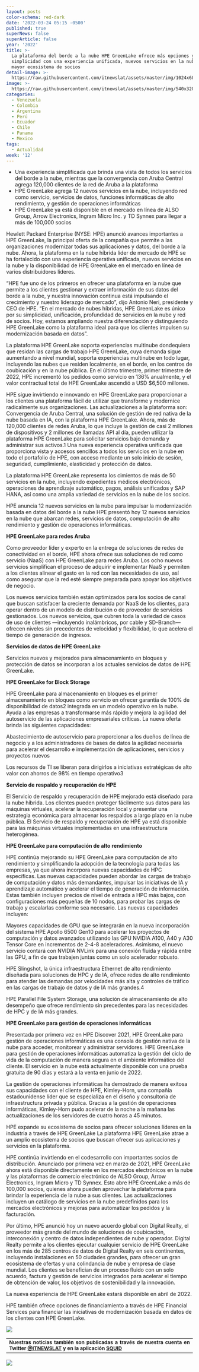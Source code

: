 ```yaml
---
layout: posts
color-schema: red-dark
date: '2022-03-24 05:15 -0500'
published: true
superNews: false
superArticle: false
year: '2022'
title: >-
  La plataforma del borde a la nube HPE GreenLake ofrece más opciones y
  simplicidad con una experiencia unificada, nuevos servicios en la nube y un
  mayor ecosistema de socios
detail-image: >-
  https://raw.githubusercontent.com/itnewslat/assets/master/img/1024x680/HPE-GreenLake-g.jpg
image: >-
  https://raw.githubusercontent.com/itnewslat/assets/master/img/540x320/HPE-GreenLake-p.jpg
categories:
  - Venezuela
  - Colombia
  - Argentina
  - Perú
  - Ecuador
  - Chile
  - Panama
  - Mexico
tags:
  - Actualidad
week: '12'
---
```

- Una experiencia simplificada que brinda una vista de todos los servicios del borde a la nube, mientras que la convergencia con Aruba Central agrega 120,000 clientes de la red de Aruba a la plataforma
- HPE GreenLake agrega 12 nuevos servicios en la nube, incluyendo red como servicio, servicios de datos, funciones informáticas de alto rendimiento, y gestión de operaciones informáticas
- HPE GreenLake ya está disponible en el mercado en línea de ALSO Group, Arrow Electronics, Ingram Micro Inc. y TD Synnex para llegar a más de 100,000 socios

Hewlett Packard Enterprise (NYSE: HPE) anunció avances importantes a HPE GreenLake, la principal oferta de la compañía que permite a las organizaciones modernizar todas sus aplicaciones y datos, del borde a la nube. Ahora, la plataforma en la nube híbrida líder de mercado de HPE se ha fortalecido con una experiencia operativa unificada, nuevos servicios en la nube y la disponibilidad de HPE GreenLake en el mercado en línea de varios distribuidores líderes.
 
“HPE fue uno de los primeros en ofrecer una plataforma en la nube que permite a los clientes gestionar y extraer información de sus datos del borde a la nube, y nuestra innovación continua está impulsando el crecimiento y nuestro liderazgo de mercado”, dijo Antonio Neri, presidente y CEO de HPE. “En el mercado de nubes híbridas, HPE GreenLake es único por su simplicidad, unificación, profundidad de servicios en la nube y red de socios. Hoy, estamos ampliando nuestra diferenciación y distinguiendo HPE GreenLake como la plataforma ideal para que los clientes impulsen su modernización basada en datos”.
 
La plataforma HPE GreenLake soporta experiencias multinube dondequiera que residan las cargas de trabajo
HPE GreenLake, cuya demanda sigue aumentando a nivel mundial, soporta experiencias multinube en todo lugar, incluyendo las nubes que residen localmente, en el borde, en los centros de coubicación y en la nube pública. En el último trimestre, primer trimestre de 2022, HPE incrementó los pedidos como servicio en 136% anualmente, y el valor contractual total de HPE GreenLake ascendió a USD $6,500 millones.
 
HPE sigue invirtiendo e innovando en HPE GreenLake para proporcionar a los clientes una plataforma fácil de utilizar que transforme y modernice radicalmente sus organizaciones. Las actualizaciones a la plataforma son:
Convergencia de Aruba Central, una solución de gestión de red nativa de la nube basada en IA, con la plataforma HPE GreenLake. Ahora, más de 120,000 clientes de redes Aruba, lo que incluye la gestión de casi 2 millones de dispositivos y 2 millones de llamadas API al día, pueden utilizar la plataforma HPE GreenLake para solicitar servicios bajo demanda y administrar sus activos.1
Una nueva experiencia operativa unificada que proporciona vista y accesos sencillos a todos los servicios en la nube en todo el portafolio de HPE, con acceso mediante un solo inicio de sesión, seguridad, cumplimiento, elasticidad y protección de datos.
 
La plataforma HPE GreenLake representa los cimientos de más de 50 servicios en la nube, incluyendo expedientes médicos electrónicos, operaciones de aprendizaje automático, pagos, análisis unificados y SAP HANA, así como una amplia variedad de servicios en la nube de los socios. 
 
HPE anuncia 12 nuevos servicios en la nube para impulsar la modernización basada en datos del borde a la nube 
HPE presentó hoy 12 nuevos servicios en la nube que abarcan redes, servicios de datos, computación de alto rendimiento y gestión de operaciones informáticas.
 
**HPE GreenLake para redes Aruba**

Como proveedor líder y experto en la entrega de soluciones de redes de conectividad en el borde, HPE ahora ofrece sus soluciones de red como servicio (NaaS) con HPE GreenLake para redes Aruba. Los ocho nuevos servicios simplifican el proceso de adquirir e implementar NaaS y permiten a los clientes alinear el gasto en la red con las necesidades de uso, así como asegurar que la red esté siempre preparada para apoyar los objetivos de negocio. 
 
Los nuevos servicios también están optimizados para los socios de canal que buscan satisfacer la creciente demanda por NaaS de los clientes, para operar dentro de un modelo de distribución o de proveedor de servicios gestionados. Los nuevos servicios, que cubren toda la variedad de casos de uso de clientes —incluyendo inalámbricos, por cable y SD-Branch— ofrecen niveles sin precedentes de velocidad y flexibilidad, lo que acelera el tiempo de generación de ingresos. 
 
**Servicios de datos de HPE GreenLake**

Servicios nuevos y mejorados para almacenamiento en bloques y protección de datos se incorporan a los actuales servicios de datos de HPE GreenLake.
 
**HPE GreenLake for Block Storage**

HPE GreenLake para almacenamiento en bloques es el primer almacenamiento en bloques como servicio en ofrecer garantía de 100% de disponibilidad de datos2 integrada en un modelo operativo en la nube. Ayuda a las empresas a transformarse más rápido y mejora la agilidad del autoservicio de las aplicaciones empresariales críticas. La nueva oferta brinda las siguientes capacidades: 

Abastecimiento de autoservicio para proporcionar a los dueños de línea de negocio y a los administradores de bases de datos la agilidad necesaria para acelerar el desarrollo e implementación de aplicaciones, servicios y proyectos nuevos  

Los recursos de TI se liberan para dirigirlos a iniciativas estratégicas de alto valor con ahorros de 98% en tiempo operativo3
 
**Servicio de respaldo y recuperación de HPE**

El Servicio de respaldo y recuperación de HPE mejorado está diseñado para la nube híbrida. Los clientes pueden proteger fácilmente sus datos para las máquinas virtuales, acelerar la recuperación local y presentar una estrategia económica para almacenar los respaldos a largo plazo en la nube pública. El Servicio de respaldo y recuperación de HPE ya está disponible para las máquinas virtuales implementadas en una infraestructura heterogénea.   
 
**HPE GreenLake para computación de alto rendimiento**

HPE continúa mejorando su HPE GreenLake para computación de alto rendimiento y simplificando la adopción de la tecnología para todas las empresas, ya que ahora incorpora nuevas capacidades de HPC específicas. Las nuevas capacidades pueden abordar las cargas de trabajo de computación y datos más demandantes, impulsar las iniciativas de IA y aprendizaje automático y acelerar el tiempo de generación de información. Estas también incluyen precios de nivel de entrada a HPC más bajos, con configuraciones más pequeñas de 10 nodos, para probar las cargas de trabajo y escalarlas conforme sea necesario. Las nuevas capacidades incluyen:
 
Mayores capacidades de GPU que se integrarán en la nueva incorporación del sistema HPE Apollo 6500 Gen10 para acelerar los proyectos de computación y datos avanzados utilizando las GPU NVIDIA A100, A40 y A30 Tensor Core en incrementos de 2-4-8 aceleradores. Asimismo, el nuevo servicio contará con NVIDIA NVLink para una conexión fluida y rápida entre las GPU, a fin de que trabajen juntas como un solo acelerador robusto.
 
HPE Slingshot, la única infraestructura Ethernet de alto rendimiento diseñada para soluciones de HPC y de IA, ofrece redes de alto rendimiento para atender las demandas por velocidades más alta y controles de tráfico en las cargas de trabajo de datos y de IA más grandes.4
 
HPE Parallel File System Storage, una solución de almacenamiento de alto desempeño que ofrece rendimiento sin precedentes para las necesidades de HPC y de IA más grandes.
 
**HPE GreenLake para gestión de operaciones informáticas**

Presentada por primera vez en HPE Discover 2021, HPE GreenLake para gestión de operaciones informáticas es una consola de gestión nativa de la nube para acceder, monitorear y administrar servidores. HPE GreenLake para gestión de operaciones informáticas automatiza la gestión del ciclo de vida de la computación de manera segura en el ambiente informático del cliente. El servicio en la nube está actualmente disponible con una prueba gratuita de 90 días y estará a la venta en junio de 2022.
 
La gestión de operaciones informáticas ha demostrado de manera exitosa sus capacidades con el cliente de HPE, Kimley-Horn, una compañía estadounidense líder que se especializa en el diseño y consultoría de infraestructura privada y pública. Gracias a la gestión de operaciones informáticas, Kimley-Horn pudo acelerar de la noche a la mañana las actualizaciones de los servidores de cuatro horas a 45 minutos.
 
HPE expande su ecosistema de socios para ofrecer soluciones líderes en la industria a través de HPE GreenLake
La plataforma HPE GreenLake atrae a un amplio ecosistema de socios que buscan ofrecer sus aplicaciones y servicios en la plataforma.
 
HPE continúa invirtiendo en el codesarrollo con importantes socios de distribución. Anunciado por primera vez en marzo de 2021, HPE GreenLake ahora está disponible directamente en los mercados electrónicos en la nube y las plataformas de comercio electrónico de ALSO Group, Arrow Electronics, Ingram Micro y TD Synnex. Esto abre HPE GreenLake a más de 100,000 socios, quienes ahora pueden aprovechar la plataforma para brindar la experiencia de la nube a sus clientes. Las actualizaciones incluyen un catálogo de servicios en la nube predefinidos para los mercados electrónicos y mejoras para automatizar los pedidos y la facturación.
 
Por último, HPE anunció hoy un nuevo acuerdo global con Digital Realty, el proveedor más grande del mundo de soluciones de coubicación, interconexión y centro de datos independientes de nube y operador. Digital Realty permite a los clientes ejecutar cualquier servicio de HPE GreenLake en los más de 285 centros de datos de Digital Realty en seis continentes, incluyendo instalaciones en 50 ciudades grandes, para ofrecer un gran ecosistema de ofertas y una colindancia de nube y empresa de clase mundial. Los clientes se benefician de un proceso fluido con un solo acuerdo, factura y gestión de servicios integrados para acelerar el tiempo de obtención de valor, los objetivos de sostenibilidad y la innovación.
 
La nueva experiencia de HPE GreenLake estará disponible en abril de 2022.
 
HPE también ofrece opciones de financiamiento a través de HPE Financial Services para financiar las iniciativas de modernización basada en datos de los clientes con HPE GreenLake.

![](https://raw.githubusercontent.com/itnewslat/assets/master/img/540x320/HPE-GreenLake-p.jpg)

<table style="height: 42px;" width="569">
<tbody>
<tr>
<td style="text-align: justify;"><sub><strong>Nuestras noticias también son publicadas a través de nuestra cuenta en Twitter <a href="https://twitter.com/itnewslat?lang=es">@ITNEWSLAT</a> y en la aplicación <a href="https://squidapp.co/en/">SQUID</a></strong></sub></td>
</tr>
</tbody>
</table>

<img src="https://tracker.metricool.com/c3po.jpg?hash=56f88a41e39ab42c063cc51676587a04"/>